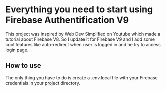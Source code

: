 # Everything you need to start using Firebase Authentification V9

This project was inspired by Web Dev Simplified on Youtube which made a tutorial about Firebase V8. So I update it for Firebase V9 and I add some cool features like auto-redirect when user is logged in and he try to access login page.

## How to use

The only thing you have to do is create a .env.local file with your Firebase credentials in your project directory.

